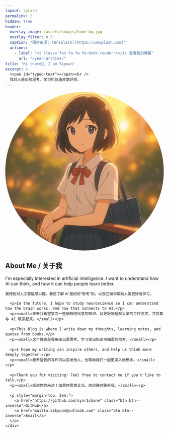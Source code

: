 ```yaml
---
layout: splash
permalink: /
hidden: true
header:
  overlay_image: /assets/images/home-bg.jpg
  overlay_filter: 0.5
  caption: "图片来源: [Unsplash](https://unsplash.com)"
  actions:
    - label: "<i class='fas fa-fw fa-book-reader'></i> 查看我的博客"
      url: "/year-archive/"
title: "Hi there👋, I am Siyuan"
excerpt: >
  <span id="typed-text"></span><br />
  我对人是如何思考、学习和创造非常好奇。
---
```


<!-- 这是一个分隔符，让主页的结构更清晰 -->
<div class="feature__wrapper">
<div class="feature__item">

<!-- =================================================================== -->
<!--      详细的双语“关于我”介绍部分 (保持静态，方便阅读)           -->
<!-- =================================================================== -->

<div class="archive__item">
  <div class="archive__item-teaser">
    <img src="/assets/images/siyuan-avatar.jpg" alt="思远" style="border-radius: 50%;">
  </div>
  <div class="archive__item-body">
    <h2 class="archive__item-title">About Me / 关于我</h2>
    <div class="archive__item-excerpt">
      <p>I'm especially interested in artificial intelligence. I want to understand how AI can think, and how it can help people learn better.</p>
      <p><small>我特别对人工智能感兴趣。我想了解 AI 是如何“思考”的，以及它如何帮助人类更好地学习。</small></p>

      <p>In the future, I hope to study neuroscience so I can understand how the brain works, and how that connects to AI.</p>
      <p><small>未来我希望学习一些脑神经科学的知识，以更好地理解大脑的工作方式，并将其与 AI 联系起来。</small></p>

      <p>This blog is where I write down my thoughts, learning notes, and quotes from books.</p>
      <p><small>这个博客是我用来记录思考、学习笔记和读书摘录的地方。</small></p>

      <p>I hope my writing can inspire others, and help us think more deeply together.</p>
      <p><small>我希望我的写作可以启发他人，也帮助我们一起更深入地思考。</small></p>

      <p>Thank you for visiting! Feel free to contact me if you'd like to talk.</p>
      <p><small>感谢你的来访！如果你愿意交流，欢迎随时联系我。</small></p>
      
      <p style="margin-top: 2em;">
        <a href="https://github.com/synr1xhone" class="btn btn--inverse">GitHub</a>
        <a href="mailto:sikyuan@outlook.com" class="btn btn--inverse">Email</a>
      </p>
    </div>
  </div>
</div>

</div>
</div>

<!-- =================================================================== -->
<!--      打字机效果的“魔法”脚本 (重新添加回来)                     -->
<!-- =================================================================== -->

<script src="https://cdn.jsdelivr.net/npm/typed.js@2.0.12"></script>
<script>
  var typed = new Typed('#typed-text', {
    strings: [
      "我是一名高中生。",
      "I am a High School Student.",
      "我是一名探索者。",
      "I am a Curious Explorer.",
      "我是一名未来的工程师。",
      "I am an Aspiring Engineer."
    ],
    typeSpeed: 80,
    backSpeed: 40,
    loop: true,
    showCursor: true,
    cursorChar: ' |'
  });
</script>
